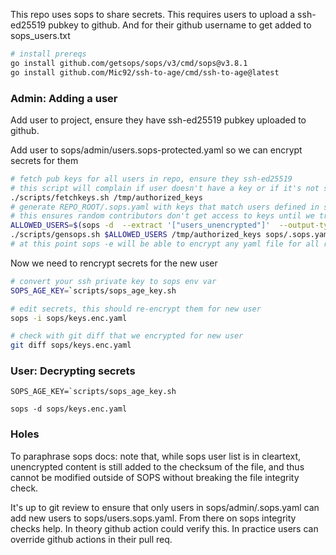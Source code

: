 This repo uses sops to share secrets. This requires users to upload a ssh-ed25519 pubkey to github. And for their github username to get added to sops_users.txt

```bash
# install prereqs
go install github.com/getsops/sops/v3/cmd/sops@v3.8.1
go install github.com/Mic92/ssh-to-age/cmd/ssh-to-age@latest
```

### Admin: Adding a user

Add user to project, ensure they have ssh-ed25519 pubkey uploaded to github.

Add user to sops/admin/users.sops-protected.yaml so we can encrypt secrets for them

```bash
# fetch pub keys for all users in repo, ensure they ssh-ed25519
# this script will complain if user doesn't have a key or if it's not ssh-ed25519
./scripts/fetchkeys.sh /tmp/authorized_keys
# generate REPO_ROOT/.sops.yaml with keys that match users defined in sops_users.txt
# this ensures random contributors don't get access to keys until we trust em
ALLOWED_USERS=$(sops -d  --extract '["users_unencrypted"]'  --output-type json sops/admin/users.sops-protected.yaml | jq -r 'join(",")')
./scripts/gensops.sh $ALLOWED_USERS /tmp/authorized_keys sops/.sops.yaml
# at this point sops -e will be able to encrypt any yaml file for all recipients who have ssh-ed25519 keys uploaded to github and have been added to sops_users.txt
```

Now we need to rencrypt secrets for the new user

```bash
# convert your ssh private key to sops env var
SOPS_AGE_KEY=`scripts/sops_age_key.sh

# edit secrets, this should re-encrypt them for new user
sops -i sops/keys.enc.yaml

# check with git diff that we encrypted for new user
git diff sops/keys.enc.yaml
```

### User: Decrypting secrets

```
SOPS_AGE_KEY=`scripts/sops_age_key.sh

sops -d sops/keys.enc.yaml

```

### Holes

To paraphrase sops docs: note that, while sops user list is in cleartext, unencrypted content is still added to the checksum of the file, and thus cannot be modified outside of SOPS without breaking the file integrity check.

It's up to git review to ensure that only users in sops/admin/.sops.yaml can add new users to sops/users.sops.yaml. From there on sops integrity checks help. In theory github action could verify this. In practice users can override github actions in their pull req.
